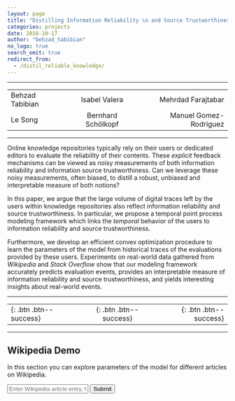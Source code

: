 ```yaml
---
layout: page
title: "Distilling Information Reliability \n and Source Trustworthiness from Digital Traces"
categories: projects
date: 2016-10-17
author: "behzad_tabibian"
no_logo: true
search_omit: true
redirect_from:
  - /distil_reliable_knowledge/
---
```


-----


|   |   |   |
| :------------- |:-------------:| -------------:|
| Behzad Tabibian       | Isabel Valera | Mehrdad Farajtabar |
| Le Song      | Bernhard Schölkopf     |   Manuel Gomez-Rodriguez  |


-----
<div class="notice .text-justify">
<p>
Online knowledge repositories typically rely on their users or dedicated editors to evaluate the reliability of their contents. These <i>explicit</i> feedback mechanisms can be viewed as noisy measurements of both information reliability and information source trustworthiness. Can we leverage these noisy measurements, often biased, to distill a robust, unbiased and interpretable measure of both notions?
</p>
<p>
In this paper, we argue that the large volume of digital traces left by the users within knowledge repositories also reflect information reliability and source trustworthiness. In particular, we propose a temporal point process modeling framework which links the <i>temporal</i> behavior of the users to information reliability and source
trustworthiness.
</p>
<p>
Furthermore, we develop an efficient convex optimization procedure to learn the parameters of the model from historical traces of the evaluations provided by these users. Experiments on real-world data gathered from <i>Wikipedia</i> and <i>Stack Overflow</i> show that our modeling framework accurately predicts evaluation events, provides an interpretable
measure of information reliability and source trustworthiness, and yields interesting insights about real-world events.
</p>
</div>

-----

|   |   |   |
| :------------- |:-------------:| -------------:|
| [<i class="fa fa-github-square fa-2x"></i>](https://onedrive.live.com/download?cid=712F893E56B9B053&resid=712F893E56B9B053%21105187&authkey=AOSpfWbzkkFlVek){: .btn .btn--success}  | [<i class="fa fa-file-pdf-o fa-2x"></i>](http://arxiv.org/abs/1610.07472){: .btn .btn--success}  | [<i class="fa fa-table fa-2x"></i>](https://onedrive.live.com/download?cid=712F893E56B9B053&resid=712F893E56B9B053%21105188&authkey=AIRYm2WFwWq7lCI){: .btn .btn--success} |

-----

## Wikipedia Demo
<p>
In this section you can explore parameters of the model for different articles on Wikipedia. 
</p>
<script src="https://cdnjs.cloudflare.com/ajax/libs/Chart.js/2.4.0/Chart.min.js"></script>
<script src="./js/chart.js"></script>
<script src="./js/requests.js"></script>

<p>
<form id="articleSearch" class=".generic-form" data-search-form >
  <input type="name" placeholder="Enter Wikipedia article entry, for example Barack Obama, Prison Break,..." data-search-input id="input-qt"/>
  <input type="submit"  id="query-sb" />
</form>
</p>
<div id="canvasContainer">
<canvas id="canvasArticle" width="400" height="400"></canvas>
</div>
